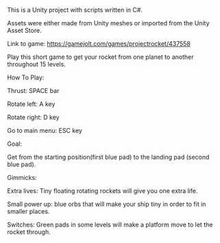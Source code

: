 This is a Unity project with scripts written in C#.

Assets were either made from Unity meshes or imported from the Unity Asset Store.

Link to game: https://gamejolt.com/games/projectrocket/437558

Play this short game to get your rocket from one planet to another throughout 15 levels.

How To Play:

Thrust: SPACE bar

Rotate left: A key

Rotate right: D key

Go to main menu: ESC key

Goal:

Get from the starting position(first blue pad) to the landing pad (second blue pad).

Gimmicks:

Extra lives: Tiny floating rotating rockets will give you one extra life.

Small power up: blue orbs that will make your ship tiny in order to fit in smaller places.

Switches: Green pads in some levels will make a platform move to let the rocket through.
